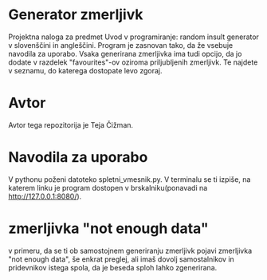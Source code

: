 # Generator zmerljivk
Projektna naloga za predmet Uvod v programiranje: random insult generator v slovenščini in angleščini. Program je zasnovan tako, da že vsebuje navodila za uporabo. Vsaka generirana zmerljivka ima tudi opcijo, da jo dodate v razdelek "favourites"-ov oziroma priljubljenih zmerljivk. Te najdete v seznamu, do katerega dostopate levo zgoraj.

# Avtor
Avtor tega repozitorija je Teja Čižman.

# Navodila za uporabo
V pythonu poženi datoteko spletni_vmesnik.py. V terminalu se ti izpiše, na katerem linku je program dostopen v brskalniku(ponavadi na http://127.0.0.1:8080/).

# zmerljivka "not enough data"
v primeru, da se ti ob samostojnem generiranju zmerljivk pojavi zmerljivka "not enough data", še enkrat preglej, ali imaš dovolj samostalnikov in pridevnikov istega spola, da je beseda sploh lahko zgenerirana.